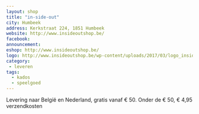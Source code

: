 ```yaml
---
layout: shop
title: "in-side-out"
city: Humbeek
address: Kerkstraat 224, 1851 Humbeek
website: http://www.insideoutshop.be/
facebook: 
announcement: 
eshop: http://www.insideoutshop.be/
logo: http://www.insideoutshop.be/wp-content/uploads/2017/03/logo_insideout.png
category: 
 - leveren
tags:
  - kados
  - speelgoed
---
```


Levering naar België en Nederland, gratis vanaf € 50. Onder de € 50, € 4,95 verzendkosten

